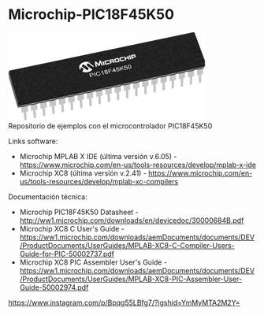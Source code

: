 # Microchip-PIC18F45K50
<img src="PIC18F45K50-S2X-Regular.jpg" width=400><br>
Repositorio de ejemplos con el microcontrolador PIC18F45K50

Links software:
- Microchip MPLAB X IDE (última versión v.6.05) - https://www.microchip.com/en-us/tools-resources/develop/mplab-x-ide<br>
- Microchip XC8 (última versión v.2.41) - https://www.microchip.com/en-us/tools-resources/develop/mplab-xc-compilers<br>

Documentación técnica:
- Microchip PIC18F45K50 Datasheet - http://ww1.microchip.com/downloads/en/devicedoc/30000684B.pdf<br>
- Microchip XC8 C User's Guide - https://ww1.microchip.com/downloads/aemDocuments/documents/DEV/ProductDocuments/UserGuides/MPLAB-XC8-C-Compiler-Users-Guide-for-PIC-50002737.pdf<br>
- Microchip XC8 PIC Assembler User's Guide - https://ww1.microchip.com/downloads/aemDocuments/documents/DEV/ProductDocuments/UserGuides/MPLAB-XC8-PIC-Assembler-User-Guide-50002974.pdf<br>

https://www.instagram.com/p/Bpqg55LBfg7/?igshid=YmMyMTA2M2Y=
